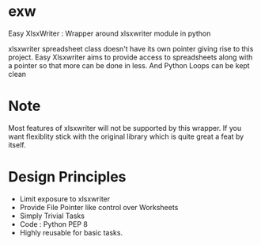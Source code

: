 # exw
Easy XlsxWriter : Wrapper around xlsxwriter module in python

xlsxwriter spreadsheet class doesn't have its own pointer giving rise to this project.
Easy Xlsxwriter aims to provide access to spreadsheets along with a pointer so that more can be done in less.
And Python Loops can be kept clean


# Note

Most features of xlsxwriter will not be supported by this wrapper. If you want flexiblity stick with the original library which is quite great a feat by itself.

# Design Principles
- Limit exposure to xlsxwriter
- Provide File Pointer like control over Worksheets
- Simply Trivial Tasks
- Code : Python PEP 8
- Highly reusable for basic tasks.


